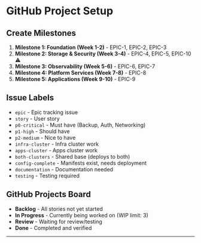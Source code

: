 # GitHub Project Setup

## Create Milestones
1. **Milestone 1: Foundation (Week 1-2)** - EPIC-1, EPIC-2, EPIC-3
2. **Milestone 2: Storage & Security (Week 3-4)** - EPIC-4, EPIC-5, EPIC-10 ⚠️
3. **Milestone 3: Observability (Week 5-6)** - EPIC-6, EPIC-7
4. **Milestone 4: Platform Services (Week 7-8)** - EPIC-8
5. **Milestone 5: Applications (Week 9-10)** - EPIC-9

## Issue Labels
- `epic` - Epic tracking issue
- `story` - User story
- `p0-critical` - Must have (Backup, Auth, Networking)
- `p1-high` - Should have
- `p2-medium` - Nice to have
- `infra-cluster` - Infra cluster work
- `apps-cluster` - Apps cluster work
- `both-clusters` - Shared base (deploys to both)
- `config-complete` - Manifests exist, needs deployment
- `documentation` - Documentation needed
- `testing` - Testing required

## GitHub Projects Board
- **Backlog** - All stories not yet started
- **In Progress** - Currently being worked on (WIP limit: 3)
- **Review** - Waiting for review/testing
- **Done** - Completed and verified

---
